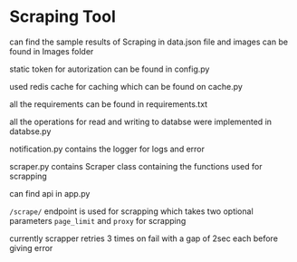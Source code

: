 # Scraping Tool

can find the sample results of Scraping in data.json file and images can be found in Images folder

static token for autorization can be found in config.py

used redis cache for caching which can be found on cache.py

all the requirements can be found in requirements.txt

all the operations for read and writing to databse were implemented in databse.py

notification.py contains the logger for logs and error

scraper.py contains Scraper class containing the functions used for scrapping

can find api in app.py

`/scrape/` endpoint is used for scrapping which takes two optional parameters `page_limit` and `proxy` for scrapping

currently scrapper retries 3 times on fail with a gap of 2sec each before giving error
